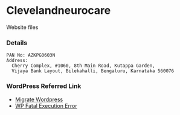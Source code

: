 # Clevelandneurocare
Website files 


### Details

```
PAN No: AZKPG0603N
Address: 
  Cherry Complex, #1060, 8th Main Road, Kutappa Garden, 
  Vijaya Bank Layout, Bilekahalli, Bengaluru, Karnataka 560076
```

### WordPress Referred Link
* [Migrate Wordpress](https://www.hostinger.in/tutorials/how-to-migrate-wordpress)
* [WP Fatal Execution Error](https://www.wpbeginner.com/wp-tutorials/how-to-fix-fatal-error-maximum-execution-time-exceeded-in-wordpress/#:~:text=Another%20method%20to%20fix%20the,is%20by%20modifying%20your%20php.&text=ini%20file%20is%20a%20configuration,can%20create%20a%20new%20php.)
